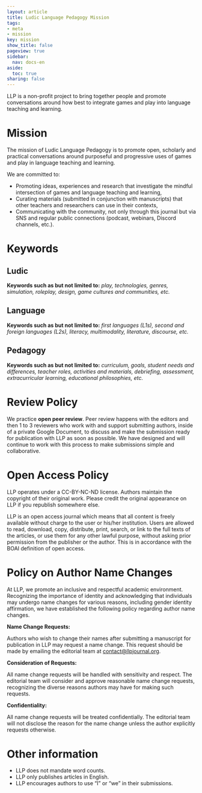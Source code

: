 ```yaml
---
layout: article
title: Ludic Language Pedagogy Mission
tags:
- meta
- mission
key: mission
show_title: false
pageview: true
sidebar:
  nav: docs-en
aside:
  toc: true
sharing: false
---
```


LLP is a non-profit project to bring together people and promote conversations around how best to integrate games and play into language teaching and learning.

# Mission

The mission of Ludic Language Pedagogy is to promote open, scholarly and practical conversations around purposeful and progressive uses of games and play in language teaching and learning.

We are committed to:

- Promoting ideas, experiences and research that investigate the mindful intersection of games and language teaching and learning,
- Curating materials (submitted in conjunction with manuscripts) that other teachers and researchers can use in their contexts,
- Communicating with the community, not only through this journal but via SNS and regular public connections (podcast, webinars, Discord channels, etc.).

# Keywords

## Ludic	

**Keywords such as but not limited to:** *play, technologies, genres, simulation, roleplay, design, game cultures and communities, etc.*

## Language	

**Keywords such as but not limited to:** *first languages (L1s), second and foreign languages (L2s), literacy, multimodality, literature, discourse, etc.*

## Pedagogy	

**Keywords such as but not limited to:** *curriculum, goals, student needs and differences, teacher roles, activities and materials, debriefing, assessment, extracurricular learning, educational philosophies, etc.*


# Review Policy

We practice **open peer review**. Peer review happens with the editors and then 1 to 3 reviewers who work with and support submitting authors, inside of a private Google Document, to discuss and make the submission ready for publication with LLP as soon as possible. We have designed and will continue to work with this process to make submissions simple and collaborative.


# Open Access Policy
LLP operates under a CC-BY-NC-ND license. Authors maintain the copyright of their original work. Please credit the original appearance on LLP if you republish somewhere else.

LLP is an open access journal which means that all content is freely available without charge to the user or his/her institution. Users are allowed to read, download, copy, distribute, print, search, or link to the full texts of the articles, or use them for any other lawful purpose, without asking prior permission from the publisher or the author. This is in accordance with the BOAI definition of open access. 

# Policy on Author Name Changes

At LLP, we promote an inclusive and respectful academic environment. Recognizing the importance of identity and acknowledging that individuals may undergo name changes for various reasons, including gender identity affirmation, we have established the following policy regarding author name changes.

**Name Change Requests:**

Authors who wish to change their names after submitting a manuscript for publication in LLP may request a name change. This request should be made by emailing the editorial team at contact@llpjournal.org.

**Consideration of Requests:**

All name change requests will be handled with sensitivity and respect. The editorial team will consider and approve reasonable name change requests, recognizing the diverse reasons authors may have for making such requests.

**Confidentiality:**

All name change requests will be treated confidentially. The editorial team will not disclose the reason for the name change unless the author explicitly requests otherwise.

# Other information

- LLP does not mandate word counts.
- LLP only publishes articles in English.
- LLP encourages authors to use “I” or “we” in their submissions.
